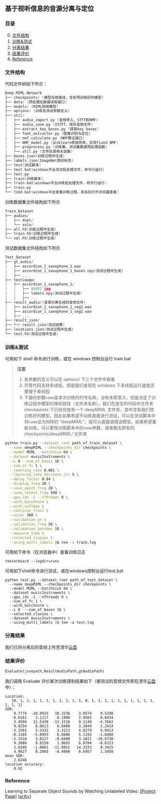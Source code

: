 ## 基于视听信息的音源分离与定位

### 目录

0. [文件结构](#文件)
1. [训练&测试](#训练)
2. [分离结果](#分离)
3. [结果评价](#评价)
4. [Reference](#reference)

### 文件结构

代码文件树如下所示：

```c
Deep-MIML-Network
├── checkpoints/ (模型存放路径，含有预训练好的模型)
├── data/ (预处理后数据读取接口)
├── models/ (MIML网络模型)
├── options/ (训练及测试参数定义)
├── util/
|   ├── audio_import.py (音频导入、STFT和NMF)
|   ├── audio_save.py (ISTFT、保存音频文件)
|   ├── extract_key_bases.py (提取key bases)
|   ├── feat_extractor.py (图像识别与定位)
|   ├── nmf_calculate.py (NMF算法接口)
|   ├── NMF_model.py (从sklearn修改而来，实现fixed NMF)
|   ├── preprocess.py (训练集、测试集数据预处理函数)
|   └── util.py (文件目录相关函数)
├── bases.json(训练过程中生成)
├── labels.json(ImageNet类别标签)
├── test(测试脚本)
├── test.bat(windows平台测试批处理文件，命令行运行)
├── test.py
├── train(训练脚本)
├── train.bat(windows平台训练批处理文件，命令行运行)
├── train.py
└── tsbd.bat(windows平台查看训练过程，双击后打开浏览器查看)
```

训练数据集文件结构如下所示

```C
Train_Dataset
├── audios/
|   ├── duet/
|   └── solo/
├── all.h5(训练过程中生成)
├── train.h5(训练过程中生成)
└── val.h5(训练过程中生成)
```

测试数据集文件结构如下所示
```C
Test_Dataset
├── gt_audio/
|   ├── accordion_1_saxophone_1.wav
|   ├── accordion_1_saxophone_1_bases.npy(测试过程中生成)
|   ├── ...
├── testimage/
|   ├── accordion_1_saxophone_1/
|   |   ├── 00001.jpg
|   |   ├── labels.npy(测试过程中生成)
|   |   ├── ...
├── result_audio/(音源分离生成的音频文件)
|   ├── accordion_1_saxophone_1_seg1.wav
|   ├── accordion_1_saxophone_1_seg2.wav
|   ├── ...
├── result_json/ 
├── └── result.json(测试结果)
├── locations.json(测试过程中生成)
└── test.h5(测试过程中生成)
```

### 训练&测试

可用如下 shell 命令进行训练，或在 windows 控制台运行 train.bat

>  **注意**
>
>  1. 各参数的含义可以在 options/ 下三个文件中查看
>  2. 尽管代码支持多线程，但是我们发现在 windows 下多线程运行速度还要慢于单线程
>  2. 下面的参数`name`是本次训练的代号名称，没有本质意义，但是决定了训练过程中模型的保存路径（文件夹名称）。我们在提交的代码中文件夹 checkpoints 下已经存放有一个 deepMIML 文件夹，其中含有我们预训练好的模型。因此如果希望不训练直接进行测试，可以在测试脚本中将`name`设为同样的 “deepMIML”，就可以直接调用该模型。如果希望重新训练，可以更改训练脚本中的`name`参数，或者删去原有的 checkpoints/deepMIML/ 文件夹

```sh
python train.py --dataset_root path_of_train_dataset \
  --name deepMIML --checkpoints_dir checkpoints \
  --model MIML --batchSize 64 \
  --dataset musicInstruments \
  --L 8 --num_of_bases 16 \
  --num_of_fc 1 \
  --learning_rate 0.001 \
  --learning_rate_decrease_itr 5 \
  --decay_factor 0.94 \
  --display_freq 20 \
  --save_epoch_freq 20 \
  --save_latest_freq 500 \
  --gpu_ids -1 --nThreads 0 \
  --with_batchnorm \
  --with_softmax \
  --continue_train \
  --niter 300 \
  --validation_on \
  --validation_freq 50 \
  --validation_batches 10 \
  --measure_time \
  --selected_classes \
  --using_multi_labels |& tee -a train.log
```

可用如下命令（在浏览器中）查看训练日志
```shell
tensorboard --logdir=runs
```

可用如下shell命令进行测试，或在windows控制台运行test.bat
```shell
python test.py --dataset_root path_of_test_dataset \
  --name deepMIML --checkpoints_dir checkpoints \
  --model MIML --batchSize 64 \
  --dataset musicInstruments \
  --gpu_ids -1 --nThreads 0 \
  --num_of_fc 1 \
  --with_batchnorm \
  --L 8  --num_of_bases 16 \
  --selected_classes \
  --dataset musicInstruments \
  --using_multi_labels |& tee -a test.log
```

### 分离结果

我们已将分离后的音频上传至清华[云盘](https://cloud.tsinghua.edu.cn/d/6e22c41df8ae4ee2bb4b/)

### 结果评价

```python
Evaluate(jsonpath,ResultAudioPath,gtAudioPath)
```
我们调用 Evaluate 评价某次训练得到结果如下（被测试的音频文件即在清华[云盘](https://cloud.tsinghua.edu.cn/d/6e22c41df8ae4ee2bb4b/)中）：
```
Location:
   [0, 1, 1, 1, 1, 1, 1, 1, 1, 1, 1, 0, 1, 1, 1, 1, 1, 1, 1, 1, 1, 1, 1, 1, 1]
SDR:
    9.7774  -10.0925   10.3236    3.0574    9.5298
   -0.6161    3.1117    6.1900    2.9565    0.0434
    3.4566   12.5439  -13.1518    9.1149   -4.7662
    9.8254    6.0613    6.8480    3.2044    2.2414
   -3.1581    5.3332    3.3113    4.0279    9.9413
   -8.1165   -5.8993    6.6886    5.1155   -1.8460
   -2.1518    3.8127   -0.8400    3.1811  -10.6738
    9.3080    9.8159    1.9693    6.0704   -0.6313
    1.6346   -1.0661  -11.8851   14.3333    8.3415
    4.9627    8.2003   -8.4008    8.6957    1.5058
mean SDR:
    2.6248
location accuracy:
    0.92
```

### Reference

Learning to Separate Object Sounds by Watching Unlabeled Video: [[Project Page]](http://vision.cs.utexas.edu/projects/separating_object_sounds/)    [[arXiv]](https://arxiv.org/abs/1712.04109)